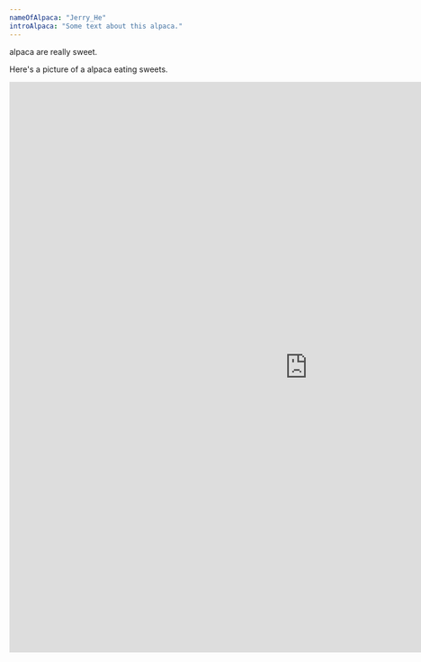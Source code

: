 ```yaml
---
nameOfAlpaca: "Jerry_He"
introAlpaca: "Some text about this alpaca."
---
```


alpaca are really sweet.

Here's a picture of a alpaca eating sweets.

<iframe width="1060" height="1015" src="https://cdn.mos.cms.futurecdn.net/uYeF7LtJe5tnqRzm32AmhU-320-80.jpg" frameborder="0" allowfullscreen></iframe>